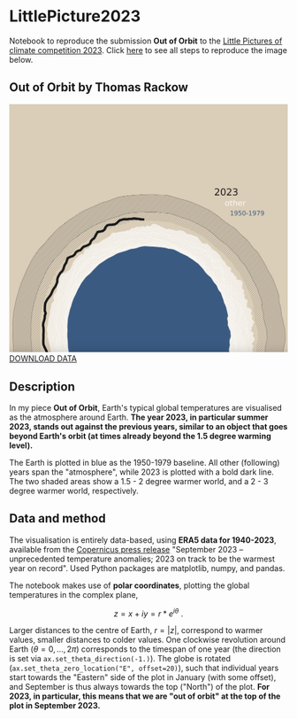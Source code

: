 # LittlePicture2023
Notebook to reproduce the submission **Out of Orbit** to the [Little Pictures of climate competition 2023](https://climate.esa.int/en/littlepicturescompetition/). Click [here](./LittlePictures_ERA5_global_2t.ipynb) to see all steps to reproduce the image below.

## Out of Orbit by Thomas Rackow

![Out of Orbit](LittlePicture_OutOfOrbit.jpg)
[DOWNLOAD DATA](https://climate.copernicus.eu/sites/default/files/custom-uploads/Page%20Uploads/September%2023%20CB/PR/era5_daily_series_2t_global_1940-2023.csv)

## Description

In my piece **Out of Orbit**, Earth's typical global temperatures are visualised as the atmosphere around Earth. **The year 2023, in particular summer 2023, stands out against the previous years, similar to an object that goes beyond Earth's orbit (at times already beyond the 1.5 degree warming level).**

The Earth is plotted in blue as the 1950-1979 baseline. All other (following) years span the "atmosphere", while 2023 is plotted with a bold dark line. The two shaded areas show a 1.5 - 2 degree warmer world, and a 2 - 3 degree warmer world, respectively.

## Data and method

The visualisation is entirely data-based, using **ERA5 data for 1940-2023**, available from the [Copernicus press release](https://climate.copernicus.eu/copernicus-september-2023-unprecedented-temperature-anomalies) "September 2023 – unprecedented temperature anomalies; 2023 on track to be the warmest year on record". Used Python packages are matplotlib, numpy, and pandas. 

The notebook makes use of **polar coordinates**, plotting the global temperatures in the complex plane,

$$ z = x + iy = r * e^{i \theta} \text{ .} $$

Larger distances to the centre of Earth, $r = | z |$, correspond to warmer values, smaller distances to colder values. One clockwise revolution around Earth ($\theta = 0, ... , 2\pi$) corresponds to the timespan of one year (the direction is set via ```ax.set_theta_direction(-1.)```). The globe is rotated (```ax.set_theta_zero_location("E", offset=20)```), such that individual years start towards the "Eastern" side of the plot in January (with some offset), and September is thus always towards the top ("North") of the plot. **For 2023, in particular, this means that we are "out of orbit" at the top of the plot in September 2023.**
